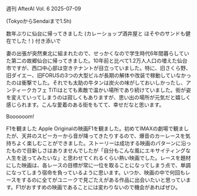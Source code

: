 週刊 AfterAI
Vol. 6
2025-07-09

(TokyoからSendaiまで1.5h)

数年ぶりに仙台に帰ってきました
(カレーショップ酒井屋と ほそやのサンドも健在でした！)
付き添いで

妻の出張が突然東北に組まれたので、せっかくなので学生時代6年間暮らしていた第二の故郷仙台に帰ってきました。10年前と比べて1.2万人人口の増えた仙台市ですが、西口中心部は空きテナントが目立っていました。特に、旧さくら野、旧ダイエー、旧FORUSの3つの大型ビルが長期の解体や改装で稼動していなかったのは衝撃でした。それでも太助の牛タンは炭火の味がしておいしかったし、アンティークカフェ TiTiはとても素敵で温かい場所であり続けていました。街が姿を変えていってしまうのは寂しくもありますが、思い出の場所が元気だと嬉しく感じられます。こんな愛着のある街をもてて、幸せだなと思います。

Boooooom!

F1を観ました
Apple Originalの映画F1を観ました。初めてIMAXの劇場で観ましたが、天井のスピーカーから音が降ってきたりするので、爆音のカーレースを気持ちよく楽しむことができました。ストーリーは成功する映画のパターンに沿ったもので目新しさはありませんでしたが「自分もこんな風にエキサイティングな人生を送ってみたいな」と思わせてくれるくらい熱い映画でした。レースを題材にした映画は、各レースの目標が常に一位を取ることになってしまう点で、単調になってしまう宿命を負っているように思います。いつか、映画の中で何回もレースをするのに全てがユニークで見ごたえがある作品に出会いたいと思っています。F1がおすすめの映画であることには変わりないので機会があればぜひ。